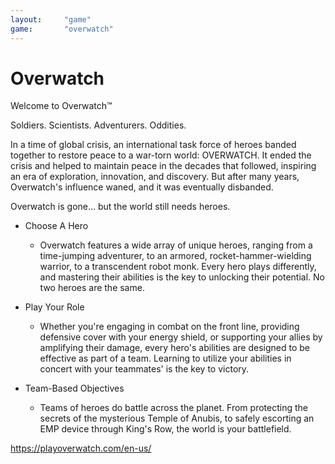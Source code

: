 ```yaml
---
layout:     "game"
game:       "overwatch"
---
```

# Overwatch

Welcome to Overwatch™

Soldiers. Scientists. Adventurers. Oddities.

In a time of global crisis, an international task force of heroes banded together to restore peace to a war-torn world: OVERWATCH. It ended the crisis and helped to maintain peace in the decades that followed, inspiring an era of exploration, innovation, and discovery. But after many years, Overwatch's influence waned, and it was eventually disbanded.

Overwatch is gone… but the world still needs heroes.

- Choose A Hero
  - Overwatch features a wide array of unique heroes, ranging from a time-jumping adventurer, to an armored, rocket-hammer-wielding warrior, to a transcendent robot monk. Every hero plays differently, and mastering their abilities is the key to unlocking their potential. No two heroes are the same.

- Play Your Role
  - Whether you're engaging in combat on the front line, providing defensive cover with your energy shield, or supporting your allies by amplifying their damage, every hero's abilities are designed to be effective as part of a team. Learning to utilize your abilities in concert with your teammates' is the key to victory.

- Team-Based Objectives
  - Teams of heroes do battle across the planet. From protecting the secrets of the mysterious Temple of Anubis, to safely escorting an EMP device through King's Row, the world is your battlefield.

https://playoverwatch.com/en-us/
